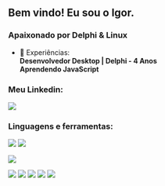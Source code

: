 ## Bem vindo! Eu sou o Igor.

<h3>
  Apaixonado por Delphi & Linux <br/> 
</h3>

- 📄 Experiências: </br>
 **Desenvolvedor Desktop | Delphi - 4 Anos** <br/>
 **Aprendendo JavaScript** 

<h3 align="left">Meu Linkedin:</h3>
<p align="left">
<a href="https://www.linkedin.com/in/igor-queirantes-66aab0222/" target="blank"><img align="center" src="https://img.shields.io/badge/LinkedIn-0077B5?style=for-the-badge&logo=linkedin&logoColor=white"/></a>
</p>

<h3 align="left">Linguagens e ferramentas:</h3>

<p align="left"> 
  <!-- Delphi --> 
  <img src="https://img.shields.io/badge/Delphi-B80000?style=for-the-badge&logo=Delphi&logoColor=white"/>
  
  <!-- Oracle -->
  <img src="https://img.shields.io/badge/Oracle-F11200?style=for-the-badge&logo=Oracle&logoColor=white"/>
</p>

<p align="left"> 
  
  <!-- Linux -->
  <img src="https://img.shields.io/badge/Linux-3A9EB6?style=for-the-badge&logo=Linux&logoColor=white"/>
</p>

<p align="left">
  <!-- Java -->
  <img src="https://img.shields.io/badge/Java-ED8B00?style=for-the-badge&logo=java&logoColor=white"/>
  
  <!-- PHP -->
  <img src="https://img.shields.io/badge/php-5A6CB5?style=for-the-badge&logo=php&logoColor=white"/>
  
  <!-- HTML -->
  <img src="https://img.shields.io/badge/HTML5-E34F26?style=for-the-badge&logo=html5&logoColor=white"/>
  
  <!-- JavaScript -->
  <img src="https://img.shields.io/badge/JavaScript-323330?style=for-the-badge&logo=javascript&logoColor=F7DF1E"/>
  
  <!-- CSS -->
  <img src="https://img.shields.io/badge/CSS3-1572B6?style=for-the-badge&logo=css3&logoColor=white"/>  
</p>
